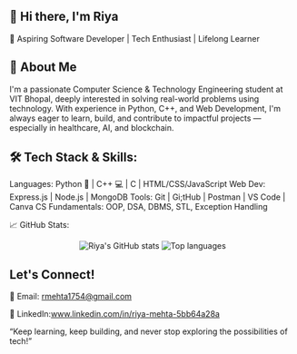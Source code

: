 ## 👋 Hi there, I'm Riya 
🌟 Aspiring Software Developer | Tech Enthusiast | Lifelong Learner

## 🚀 About Me
I'm a passionate Computer Science & Technology Engineering student at VIT Bhopal, deeply interested in solving real-world problems using technology. With experience in Python, C++, and Web Development, I'm always eager to learn, build, and contribute to impactful projects — especially in healthcare, AI, and blockchain.

## 🛠️ Tech Stack & Skills:

Languages: Python 🐍 | C++ 💻 | C | HTML/CSS/JavaScript
Web Dev: Express.js | Node.js | MongoDB 
Tools: Git | Gi;tHub | Postman | VS Code | Canva
CS Fundamentals: OOP, DSA, DBMS, STL, Exception Handling

📈 GitHub Stats:
<p align="center">
  <img src="https://github-readme-stats.vercel.app/api?username=riya1754&show_icons=true&theme=radical" alt="Riya's GitHub stats" />
  <img src="https://github-readme-stats.vercel.app/api/top-langs/?username=riya1754&layout=compact&theme=radical" alt="Top languages" />
</p>


##  Let's Connect!
📧 Email: rmehta1754@gmail.com 


💼 LinkedIn:www.linkedin.com/in/riya-mehta-5bb64a28a

“Keep learning, keep building, and never stop exploring the possibilities of tech!”
